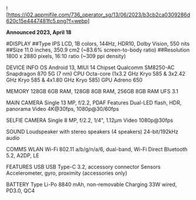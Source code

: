![https://i02.appmifile.com/736_operator_sg/13/06/2023/b3cb2ca0309286d620c15e4447481fc5.png?f=webp]


**Announced	2023, April 18**


#DISPLAY 
##Type 
IPS LCD, 1B colors, 144Hz, HDR10, Dolby Vision, 550 nits
##Size
11.0 inches, 350.9 cm2 (~83.6% screen-to-body ratio)
##Resolution
1800 x 2880 pixels, 16:10 ratio (~309 ppi density)

DEVICE INFO
OS	Android 13, MIUI 14
Chipset	Qualcomm SM8250-AC Snapdragon 870 5G (7 nm)
CPU	Octa-core (1x3.2 GHz Kryo 585 & 3x2.42 GHz Kryo 585 & 4x1.80 GHz Kryo 585)
GPU	Adreno 650


MEMORY
128GB 6GB RAM, 128GB 8GB RAM, 256GB 8GB RAM 
UFS 3.1

MAIN CAMERA
Single	13 MP, f/2.2, PDAF
Features	Dual-LED flash, HDR, panorama
Video	4K@30fps, 1080p@30/60fps


SELFIE CAMERA
Single	8 MP, f/2.2, 1/4", 1.12µm
Video	1080p@30fps


SOUND
Loudspeaker with stereo speakers (4 speakers)
24-bit/192kHz audio

COMMS
WLAN	Wi-Fi 802.11 a/b/g/n/a/6, dual-band, Wi-Fi Direct
Bluetooth	5.2, A2DP, LE

FEATURES
USB	USB Type-C 3.2, accessory connector
Sensors	Accelerometer, gyro, proximity (accessories only)


BATTERY
Type	Li-Po 8840 mAh, non-removable
Charging	33W wired, PD3.0, QC4
